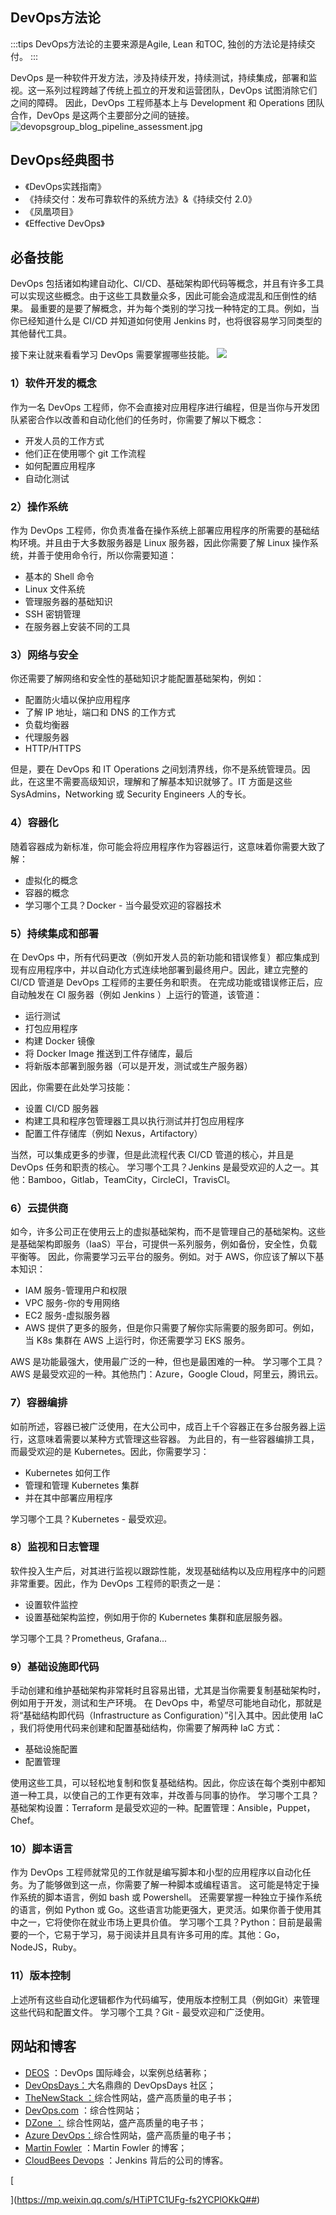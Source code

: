 ## DevOps方法论
:::tips
DevOps方法论的主要来源是Agile, Lean 和TOC, 独创的方法论是持续交付。
:::

DevOps 是一种软件开发方法，涉及持续开发，持续测试，持续集成，部署和监视。这一系列过程跨越了传统上孤立的开发和运营团队，DevOps 试图消除它们之间的障碍。
因此，DevOps 工程师基本上与 Development 和 Operations 团队合作，DevOps 是这两个主要部分之间的链接。
![devopsgroup_blog_pipeline_assessment.jpg](https://cdn.nlark.com/yuque/0/2022/jpeg/5374140/1670039817682-76009071-708b-4197-9ae4-2f916fe4b689.jpeg#averageHue=%23fdfdfa&clientId=u1c975ae5-daeb-4&from=ui&height=268&id=rp9Fk&originHeight=650&originWidth=1340&originalType=binary&ratio=1&rotation=0&showTitle=false&size=72634&status=done&style=none&taskId=uc91a573c-cee2-4670-b7f2-447cb792282&title=&width=553)
## DevOps经典图书

- 《DevOps实践指南》
- 《持续交付：发布可靠软件的系统方法》&《持续交付 2.0》
- 《凤凰项目》
- 《Effective DevOps》

## 必备技能
DevOps 包括诸如构建自动化、CI/CD、基础架构即代码等概念，并且有许多工具可以实现这些概念。由于这些工具数量众多，因此可能会造成混乱和压倒性的结果。
最重要的是要了解概念，并为每个类别的学习找一种特定的工具。例如，当你已经知道什么是 CI/CD 并知道如何使用 Jenkins 时，也将很容易学习同类型的其他替代工具。

接下来让就来看看学习 DevOps 需要掌握哪些技能。
![](https://cdn.nlark.com/yuque/0/2021/png/5374140/1620315836733-72a84025-18f8-4702-919f-53e62f5fea1d.png#averageHue=%23ede8c2&height=1011&id=aAEZA&originHeight=2356&originWidth=1263&originalType=binary&ratio=1&rotation=0&showTitle=false&status=done&style=none&title=&width=542)
### 1）软件开发的概念
作为一名 DevOps 工程师，你不会直接对应用程序进行编程，但是当你与开发团队紧密合作以改善和自动化他们的任务时，你需要了解以下概念：

- 开发人员的工作方式
- 他们正在使用哪个 git 工作流程
- 如何配置应用程序
- 自动化测试
### 2）操作系统
作为 DevOps 工程师，你负责准备在操作系统上部署应用程序的所需要的基础结构环境。并且由于大多数服务器是 Linux 服务器，因此你需要了解 Linux 操作系统，并善于使用命令行，所以你需要知道：

- 基本的 Shell 命令
- Linux 文件系统
- 管理服务器的基础知识
- SSH 密钥管理
- 在服务器上安装不同的工具
### 3）网络与安全
你还需要了解网络和安全性的基础知识才能配置基础架构，例如：

- 配置防火墙以保护应用程序
- 了解 IP 地址，端口和 DNS 的工作方式
- 负载均衡器
- 代理服务器
- HTTP/HTTPS

但是，要在 DevOps 和 IT Operations 之间划清界线，你不是系统管理员。因此，在这里不需要高级知识，理解和了解基本知识就够了。IT 方面是这些 SysAdmins，Networking 或 Security Engineers 人的专长。
### 4）容器化
随着容器成为新标准，你可能会将应用程序作为容器运行，这意味着你需要大致了解：

- 虚拟化的概念
- 容器的概念
- 学习哪个工具？Docker - 当今最受欢迎的容器技术
### 5）持续集成和部署
在 DevOps 中，所有代码更改（例如开发人员的新功能和错误修复）都应集成到现有应用程序中，并以自动化方式连续地部署到最终用户。因此，建立完整的 CI/CD 管道是 DevOps 工程师的主要任务和职责。
在完成功能或错误修正后，应自动触发在 CI 服务器（例如 Jenkins ）上运行的管道，该管道：

- 运行测试
- 打包应用程序
- 构建 Docker 镜像
- 将 Docker Image 推送到工件存储库，最后
- 将新版本部署到服务器（可以是开发，测试或生产服务器）

因此，你需要在此处学习技能：

- 设置 CI/CD 服务器
- 构建工具和程序包管理器工具以执行测试并打包应用程序
- 配置工件存储库（例如 Nexus，Artifactory）

当然，可以集成更多的步骤，但是此流程代表 CI/CD 管道的核心，并且是 DevOps 任务和职责的核心。
学习哪个工具？Jenkins 是最受欢迎的人之一。其他：Bamboo，Gitlab，TeamCity，CircleCI，TravisCI。
### 6）云提供商
如今，许多公司正在使用云上的虚拟基础架构，而不是管理自己的基础架构。这些是基础架构即服务（IaaS）平台，可提供一系列服务，例如备份，安全性，负载平衡等。
因此，你需要学习云平台的服务。例如。对于 AWS，你应该了解以下基本知识：

- IAM 服务-管理用户和权限
- VPC 服务-你的专用网络
- EC2 服务-虚拟服务器
- AWS 提供了更多的服务，但是你只需要了解你实际需要的服务即可。例如，当 K8s 集群在 AWS 上运行时，你还需要学习 EKS 服务。

AWS 是功能最强大，使用最广泛的一种，但也是最困难的一种。
学习哪个工具？AWS 是最受欢迎的一种。其他热门：Azure，Google Cloud，阿里云，腾讯云。
### 7）容器编排
如前所述，容器已被广泛使用，在大公司中，成百上千个容器正在多台服务器上运行，这意味着需要以某种方式管理这些容器。
为此目的，有一些容器编排工具，而最受欢迎的是 Kubernetes。因此，你需要学习：

- Kubernetes 如何工作
- 管理和管理 Kubernetes 集群
- 并在其中部署应用程序

学习哪个工具？Kubernetes - 最受欢迎。
### 8）监视和日志管理
软件投入生产后，对其进行监视以跟踪性能，发现基础结构以及应用程序中的问题非常重要。因此，作为 DevOps 工程师的职责之一是：

- 设置软件监控
- 设置基础架构监控，例如用于你的 Kubernetes 集群和底层服务器。

学习哪个工具？Prometheus, Grafana...
### 9）基础设施即代码
手动创建和维护基础架构非常耗时且容易出错，尤其是当你需要复制基础架构时，例如用于开发，测试和生产环境。
在 DevOps 中，希望尽可能地自动化，那就是将“基础结构即代码（Infrastructure as Configuration）”引入其中。因此使用 IaC ，我们将使用代码来创建和配置基础结构，你需要了解两种 IaC 方式：

- 基础设施配置
- 配置管理

使用这些工具，可以轻松地复制和恢复基础结构。因此，你应该在每个类别中都知道一种工具，以使自己的工作更有效率，并改善与同事的协作。
学习哪个工具？
基础架构设置：Terraform 是最受欢迎的一种。配置管理：Ansible，Puppet，Chef。
### 10）脚本语言
作为 DevOps 工程师就常见的工作就是编写脚本和小型的应用程序以自动化任务。为了能够做到这一点，你需要了解一种脚本或编程语言。
这可能是特定于操作系统的脚本语言，例如 bash 或 Powershell。
还需要掌握一种独立于操作系统的语言，例如 Python 或 Go。这些语言功能更强大，更灵活。如果你善于使用其中之一，它将使你在就业市场上更具价值。
学习哪个工具？Python：目前是最需要的一个，它易于学习，易于阅读并且具有许多可用的库。其他：Go，NodeJS，Ruby。
### 11）版本控制
上述所有这些自动化逻辑都作为代码编写，使用版本控制工具（例如Git）来管理这些代码和配置文件。
学习哪个工具？Git - 最受欢迎和广泛使用。

## 网站和博客

- [DEOS](https://events.itrevolution.com/) ：DevOps 国际峰会，以案例总结著称；
- [DevOpsDays：](https://devopsdays.org/)大名鼎鼎的 DevOpsDays 社区；
- [TheNewStack ：](https://thenewstack.io/)综合性网站，盛产高质量的电子书；
- [DevOps.com](https://devops.com/) ：综合性网站；
- [DZone ：](https://dzone.com/) 综合性网站，盛产高质量的电子书；
- [Azure DevOps：](https://devblogs.microsoft.com/devops/)综合性网站，盛产高质量的电子书；
- [Martin Fowler](https://www.martinfowler.com/bliki/) ：Martin Fowler 的博客；
- [CloudBees Devops](https://www.cloudbees.com/devops) ：Jenkins 背后的公司的博客。

[

](https://mp.weixin.qq.com/s/HTiPTC1UFg-fs2YCPlOKkQ##)


